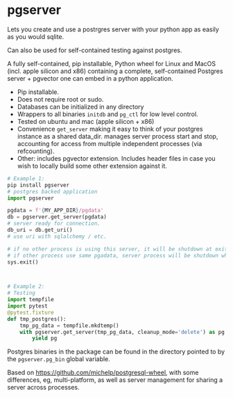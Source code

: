 # pgserver

Lets you create and use a postrgres server with your python app as easily as you would
sqlite.

Can also be used for self-contained testing against postgres.

A fully self-contained, pip installable,
Python wheel for Linux and MacOS (incl. apple silicon and x86) 
containing a complete, self-contained Postgres server + pgvector
one can embed in a python application.

* Pip installable.
* Does not require root or sudo.
* Databases can be initialized in any directory
* Wrappers to all binaries `initdb` and `pg_ctl` for low level control.
* Tested on ubuntu and mac (apple silicon + x86)
* Convenience `get_server` making it easy to think of your postgres instance as a shared data_dir.
  manages server process start and stop, accounting for access from multiple independent processes (via refcounting).
* Other: includes pgvector extension. Includes header files in case you wish to locally build some other extension against it.

```py
# Example 1:
pip install pgserver
# postgres backed application
import pgserver

pgdata = f'{MY_APP_DIR}/pgdata'
db = pgserver.get_server(pgdata)
# server ready for connection.
db_uri = db.get_uri()
# use uri with sqlalchemy / etc.

# if no other process is using this server, it will be shutdown at exit,
# if other process use same pgadata, server process will be shutdown when all stop.
sys.exit()



# Example 2:  
# Testing
import tempfile
import pytest
@pytest.fixture
def tmp_postgres():
    tmp_pg_data = tempfile.mkdtemp()
    with pgserver.get_server(tmp_pg_data, cleanup_mode='delete') as pg:
        yield pg

```

Postgres binaries in the package can be found in the directory pointed
to by the `pgserver.pg_bin` global variable. 

Based on https://github.com/michelp/postgresql-wheel, with some differences, eg, multi-platform,
as well as server management for sharing a server across processes.




